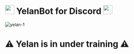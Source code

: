 # <img src="https://images-wixmp-ed30a86b8c4ca887773594c2.wixmp.com/f/4580a602-9c5d-4976-9e26-df1708d4a8ec/defg753-0e86d4d7-278a-4cc3-b500-a65138608c3e.png/v1/fit/w_828,h_828/genshin_impact_hydro__redbubble__by_otakuthemeeperoni_defg753-414w-2x.png?token=eyJ0eXAiOiJKV1QiLCJhbGciOiJIUzI1NiJ9.eyJzdWIiOiJ1cm46YXBwOjdlMGQxODg5ODIyNjQzNzNhNWYwZDQxNWVhMGQyNmUwIiwiaXNzIjoidXJuOmFwcDo3ZTBkMTg4OTgyMjY0MzczYTVmMGQ0MTVlYTBkMjZlMCIsIm9iaiI6W1t7ImhlaWdodCI6Ijw9NjIwMSIsInBhdGgiOiJcL2ZcLzQ1ODBhNjAyLTljNWQtNDk3Ni05ZTI2LWRmMTcwOGQ0YThlY1wvZGVmZzc1My0wZTg2ZDRkNy0yNzhhLTRjYzMtYjUwMC1hNjUxMzg2MDhjM2UucG5nIiwid2lkdGgiOiI8PTYyMDEifV1dLCJhdWQiOlsidXJuOnNlcnZpY2U6aW1hZ2Uub3BlcmF0aW9ucyJdfQ.aLMRWLaWbIFtCig6hlytChdKrLLBkW9J4BoC_YRGwTs" width=30px>  YelanBot for Discord  <img src="https://images-wixmp-ed30a86b8c4ca887773594c2.wixmp.com/f/4580a602-9c5d-4976-9e26-df1708d4a8ec/defg753-0e86d4d7-278a-4cc3-b500-a65138608c3e.png/v1/fit/w_828,h_828/genshin_impact_hydro__redbubble__by_otakuthemeeperoni_defg753-414w-2x.png?token=eyJ0eXAiOiJKV1QiLCJhbGciOiJIUzI1NiJ9.eyJzdWIiOiJ1cm46YXBwOjdlMGQxODg5ODIyNjQzNzNhNWYwZDQxNWVhMGQyNmUwIiwiaXNzIjoidXJuOmFwcDo3ZTBkMTg4OTgyMjY0MzczYTVmMGQ0MTVlYTBkMjZlMCIsIm9iaiI6W1t7ImhlaWdodCI6Ijw9NjIwMSIsInBhdGgiOiJcL2ZcLzQ1ODBhNjAyLTljNWQtNDk3Ni05ZTI2LWRmMTcwOGQ0YThlY1wvZGVmZzc1My0wZTg2ZDRkNy0yNzhhLTRjYzMtYjUwMC1hNjUxMzg2MDhjM2UucG5nIiwid2lkdGgiOiI8PTYyMDEifV1dLCJhdWQiOlsidXJuOnNlcnZpY2U6aW1hZ2Uub3BlcmF0aW9ucyJdfQ.aLMRWLaWbIFtCig6hlytChdKrLLBkW9J4BoC_YRGwTs" width=30px>

![yelan-1](https://github.com/f-mohamed-abdullah/YelanBot/assets/115330277/45803693-3683-44fb-a559-162f7cbd5ecf)


# ⚠️ Yelan is in under training ⚠️
